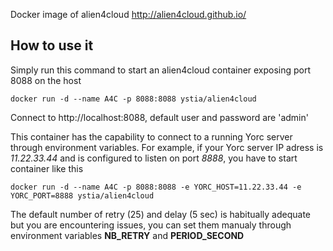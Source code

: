 Docker image of alien4cloud http://alien4cloud.github.io/

## How to use it 
Simply run this command to start an alien4cloud container exposing port 8088 on the host 
```
docker run -d --name A4C -p 8088:8088 ystia/alien4cloud
```
Connect to http://localhost:8088, default user and password are 'admin'

This container has the capability to connect to a running Yorc server through environment variables. 
For example, if your Yorc server IP adress is *11.22.33.44* and is configured to listen on port *8888*, you have to start container like this 
```
docker run -d --name A4C -p 8088:8088 -e YORC_HOST=11.22.33.44 -e YORC_PORT=8888 ystia/alien4cloud
```
The default number of retry (25) and delay (5 sec) is habitually adequate but you are encountering issues, you can set them manualy through environment variables **NB_RETRY** and **PERIOD_SECOND**
